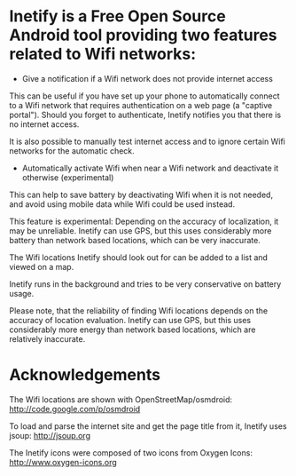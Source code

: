# Inetify is a Free Open Source Android tool providing two features related to Wifi networks:

- Give a notification if a Wifi network does not provide internet access 

This can be useful if you have set up your phone to automatically connect to a Wifi network that requires authentication on a web page (a "captive portal"). Should you forget to authenticate, Inetify notifies you that there is no internet access.

It is also possible to manually test internet access and to ignore certain Wifi networks for the automatic check.

- Automatically activate Wifi when near a Wifi network and deactivate it otherwise (experimental) 

This can help to save battery by deactivating Wifi when it is not needed, and avoid using mobile data while Wifi could be used instead.

This feature is experimental: Depending on the accuracy of localization, it may be unreliable. Inetify can use GPS, but this uses considerably more battery than network based locations, which can be very inaccurate.

The Wifi locations Inetify should look out for can be added to a list and viewed on a map.

Inetify runs in the background and tries to be very conservative on battery usage.

Please note, that the reliability of finding Wifi locations depends on the accuracy of location evaluation. Inetify can use GPS, but this uses considerably more energy than network based locations, which are relatively inaccurate.

# Acknowledgements

The Wifi locations are shown with OpenStreetMap/osmdroid: http://code.google.com/p/osmdroid

To load and parse the internet site and get the page title from it, Inetify uses jsoup: http://jsoup.org

The Inetify icons were composed of two icons from Oxygen Icons: http://www.oxygen-icons.org
